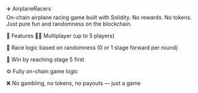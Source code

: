 ✈️ AirplaneRacers   
On-chain airplane racing game built with Solidity. 
No rewards. No tokens. Just pure fun and randomness on the blockchain.    

🧩 Features
👨‍✈️ Multiplayer (up to 5 players)  

🔄 Race logic based on randomness (0 or 1 stage forward per round)

🏁 Win by reaching stage 5 first
   
⚙️ Fully on-chain game logic 
  
❌ No gambling, no tokens, no payouts — just a game  
  
